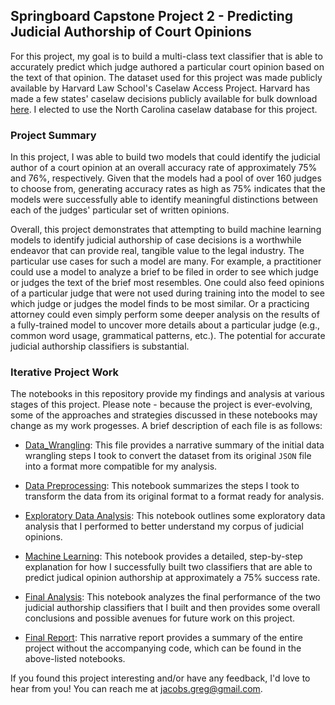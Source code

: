 ## Springboard Capstone Project 2 - Predicting Judicial Authorship of Court Opinions

For this project, my goal is to build a multi-class text classifier that is able to accurately predict which judge authored a particular court opinion based on the text of that opinion.  The dataset used for this project was made publicly available by Harvard Law School's Caselaw Access Project.  Harvard has made a few states' caselaw decisions publicly available for bulk download [here](https://case.law/bulk/download/).  I elected to use the North Carolina caselaw database for this project. 


### Project Summary

In this project, I was able to build two models that could identify the judicial author of a court opinion at an overall accuracy rate of approximately 75% and 76%, respectively.  Given that the models had a pool of over 160 judges to choose from, generating accuracy rates as high as 75% indicates that the models were successfully able to identify meaningful distinctions between each of the judges' particular set of written opinions.

Overall, this project demonstrates that attempting to build machine learning models to identify judicial authorship of case decisions is a worthwhile endeavor that can provide real, tangible value to the legal industry.  The particular use cases for such a model are many.  For example, a practitioner could use a model to analyze a brief to be filed in order to see which judge or judges the text of the brief most resembles.  One could also feed opinions of a particular judge that were not used during training into the model to see which judge or judges the model finds to be most similar.  Or a practicing attorney could even simply perform some deeper analysis on the results of a fully-trained model to uncover more details about a particular judge (e.g., common word usage, grammatical patterns, etc.).  The potential for accurate judicial authorship classifiers is substantial.


### Iterative Project Work

The notebooks in this repository provide my findings and analysis at various stages of this project.  Please note - because the project is ever-evolving, some of the approaches and strategies discussed in these notebooks may change as my work progesses.  A brief description of each file is as follows:

-  [Data_Wrangling](https://github.com/gmj110680/predicting-judicial-authorship-of-court-opinions/blob/master/Data_Wrangling.ipynb): This file provides a narrative summary of the initial data wrangling steps I took to convert the dataset from its original `JSON` file into a format more compatible for my analysis.

-  [Data Preprocessing](https://github.com/gmj110680/predicting-judicial-authorship-of-court-opinions/blob/master/Data_Preprocessing.ipynb):  This notebook summarizes the steps I took to transform the data from its original format to a format ready for analysis.

-  [Exploratory Data Analysis](https://github.com/gmj110680/predicting-judicial-authorship-of-court-opinions/blob/master/Exploratory_Data_Analysis.ipynb):  This notebook outlines some exploratory data analysis that I performed to better understand my corpus of judicial opinions.

-  [Machine Learning](https://github.com/gmj110680/predicting-judicial-authorship-of-court-opinions/blob/master/Machine_Learning.ipynb):  This notebook provides a detailed, step-by-step explanation for how I successfully built two classifiers that are able to predict judical opinion authorship at approximately a 75% success rate.

-  [Final Analysis](https://github.com/gmj110680/predicting-judicial-authorship-of-court-opinions/blob/master/Final_Analysis.ipynb):  This notebook analyzes the final performance of the two judicial authorship classifiers that I built and then provides some overall conclusions and possible avenues for future work on this project.

-  [Final Report](https://github.com/gmj110680/predicting-judicial-authorship-of-court-opinions/blob/master/Final_Report.pdf):  This narrative report provides a summary of the entire project without the accompanying code, which can be found in the above-listed notebooks.


If you found this project interesting and/or have any feedback, I'd love to hear from you!  You can reach me at <jacobs.greg@gmail.com>.
